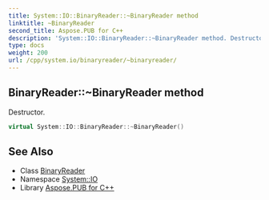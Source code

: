 ```yaml
---
title: System::IO::BinaryReader::~BinaryReader method
linktitle: ~BinaryReader
second_title: Aspose.PUB for C++
description: 'System::IO::BinaryReader::~BinaryReader method. Destructor in C++.'
type: docs
weight: 200
url: /cpp/system.io/binaryreader/~binaryreader/
---
```

## BinaryReader::~BinaryReader method


Destructor.

```cpp
virtual System::IO::BinaryReader::~BinaryReader()
```

## See Also

* Class [BinaryReader](../)
* Namespace [System::IO](../../)
* Library [Aspose.PUB for C++](../../../)
